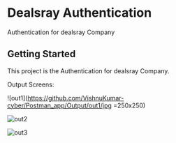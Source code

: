 # Dealsray Authentication

Authentication for dealsray Company

## Getting Started

This project is the Authentication for dealsray Company.

Output Screens:


![out1](https://github.com/VishnuKumar-cyber/Postman_app/Output/out1/jpg =250x250)

![out2](https://github.com/VishnuKumar-cyber/Postman_app/assets/77339616/15a3a978-af85-4437-9dcc-912368a86b00)

![out3](https://github.com/VishnuKumar-cyber/Postman_app/assets/77339616/23a48f69-8841-4749-8b9b-6f0a2c7ce33f)



